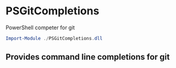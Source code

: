 # PSGitCompletions
PowerShell competer for git

```PowerShell
Import-Module ./PSGitCompletions.dll
```

## Provides command line completions for git

